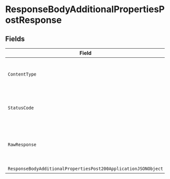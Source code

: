 # ResponseBodyAdditionalPropertiesPostResponse


## Fields

| Field                                                                                                                                       | Type                                                                                                                                        | Required                                                                                                                                    | Description                                                                                                                                 |
| ------------------------------------------------------------------------------------------------------------------------------------------- | ------------------------------------------------------------------------------------------------------------------------------------------- | ------------------------------------------------------------------------------------------------------------------------------------------- | ------------------------------------------------------------------------------------------------------------------------------------------- |
| `ContentType`                                                                                                                               | *string*                                                                                                                                    | :heavy_check_mark:                                                                                                                          | HTTP response content type for this operation                                                                                               |
| `StatusCode`                                                                                                                                | *int*                                                                                                                                       | :heavy_check_mark:                                                                                                                          | HTTP response status code for this operation                                                                                                |
| `RawResponse`                                                                                                                               | [HttpResponseMessage](https://learn.microsoft.com/en-us/dotnet/api/system.net.http.httpresponsemessage?view=net-5.0)                        | :heavy_minus_sign:                                                                                                                          | Raw HTTP response; suitable for custom response parsing                                                                                     |
| `ResponseBodyAdditionalPropertiesPost200ApplicationJSONObject`                                                                              | [ResponseBodyAdditionalPropertiesPost200ApplicationJSON](../../models/operations/ResponseBodyAdditionalPropertiesPost200ApplicationJSON.md) | :heavy_minus_sign:                                                                                                                          | OK                                                                                                                                          |